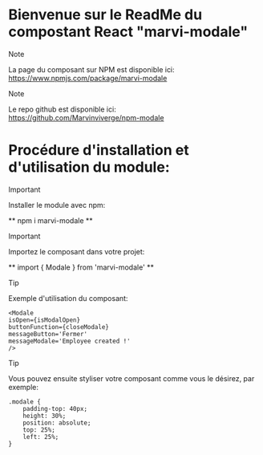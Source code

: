 # Bienvenue sur le ReadMe du compostant React "marvi-modale"

> [!NOTE]
> La page du composant sur NPM est disponible ici: \
> https://www.npmjs.com/package/marvi-modale

> [!NOTE]
> Le repo github est disponible ici: \
> https://github.com/Marvinviverge/npm-modale


# Procédure d'installation et d'utilisation du module:

> [!IMPORTANT]
> Installer le module avec npm:

** npm i marvi-modale **


> [!IMPORTANT]
> Importez le composant dans votre projet:

** import { Modale } from 'marvi-modale' **


> [!TIP]
> Exemple d'utilisation du composant:

```
<Modale 
isOpen={isModalOpen} 
buttonFunction={closeModale} 
messageButton='Fermer' 
messageModale='Employee created !' 
/>
```


> [!TIP]
> Vous pouvez ensuite styliser votre composant comme vous le désirez, par exemple:
```
.modale {
    padding-top: 40px;
    height: 30%;
    position: absolute;
    top: 25%;
    left: 25%;
}
```
